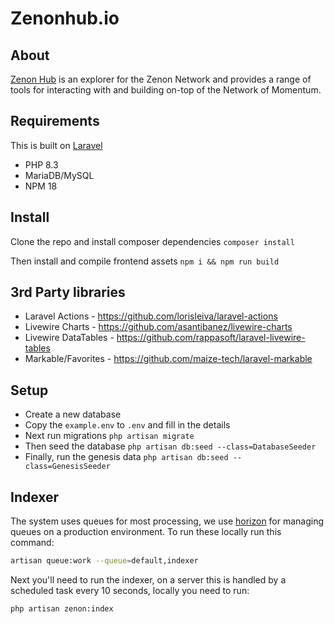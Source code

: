 # Zenonhub.io

## About
[Zenon Hub](https://zenonhub.io) is an explorer for the Zenon Network and provides a range of tools for interacting with and building on-top of the Network of Momentum.

## Requirements

This is built on [Laravel](https://laravel.com/)

- PHP 8.3
- MariaDB/MySQL
- NPM 18

## Install

Clone the repo and install composer dependencies `composer install`

Then install and compile frontend assets `npm i && npm run build`

## 3rd Party libraries
- Laravel Actions - https://github.com/lorisleiva/laravel-actions
- Livewire Charts - https://github.com/asantibanez/livewire-charts
- Livewire DataTables - https://github.com/rappasoft/laravel-livewire-tables
- Markable/Favorites - https://github.com/maize-tech/laravel-markable


## Setup

- Create a new database
- Copy the `example.env` to `.env` and fill in the details
- Next run migrations `php artisan migrate`
- Then seed the database `php artisan db:seed --class=DatabaseSeeder`
- Finally, run the genesis data `php artisan db:seed --class=GenesisSeeder`

## Indexer

The system uses queues for most processing, we use [horizon](https://laravel.com/docs/6.x/horizon) for managing queues on a production environment.
To run these locally run this command:
```bash
artisan queue:work --queue=default,indexer
```

Next you'll need to run the indexer, on a server this is handled by a scheduled task every 10 seconds, locally you need to run:
```bash
php artisan zenon:index
```
